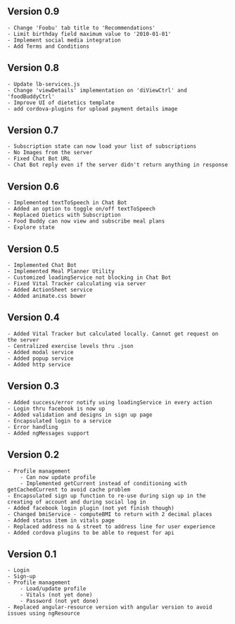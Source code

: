 ## Version 0.9
    - Change 'Foobu' tab title to 'Recommendations'
    - Limit birthday field maximum value to '2010-01-01'
    - Implement social media integration
    - Add Terms and Conditions

## Version 0.8
    - Update lb-services.js
    - Change 'viewDetails' implementation on 'diViewCtrl' and 'foodBuddyCtrl'
    - Improve UI of dietetics template
    - add cordova-plugins for upload payment details image

## Version 0.7
    - Subscription state can now load your list of subscriptions
    - No Images from the server
    - Fixed Chat Bot URL
    - Chat Bot reply even if the server didn't return anything in response

## Version 0.6
    - Implemented textToSpeech in Chat Bot
    - Added an option to toggle on/off textToSpeech
    - Replaced Dietics with Subscription
    - Food Buddy can now view and subscribe meal plans
    - Explore state

## Version 0.5
    - Implemented Chat Bot
    - Implemented Meal Planner Utility
    - Customized loadingService not blocking in Chat Bot
    - Fixed Vital Tracker calculating via server
    - Added ActionSheet service
    - Added animate.css bower

## Version 0.4
    - Added Vital Tracker but calculated locally. Cannot get request on the server
    - Centralized exercise levels thru .json
    - Added modal service
    - Added popup service
    - Added http service

## Version 0.3
    - Added success/error notify using loadingService in every action
    - Login thru facebook is now up
    - Added validation and designs in sign up page
    - Encapsulated login to a service
    - Error handling
    - Added ngMessages support

## Version 0.2
    - Profile management
        - Can now update profile
        - Implemented getCurrent instead of conditioning with getCachedCurrent to avoid cache problem
    - Encapsulated sign up function to re-use during sign up in the creating of account and during social log in
    - Added facebook login plugin (not yet finish though)
    - Changed bmiService - computeBMI to return with 2 decimal places
    - Added status item in vitals page
    - Replaced address no & street to address line for user experience
    - Added cordova plugins to be able to request for api

## Version 0.1
    - Login
    - Sign-up
    - Profile management
        - Load/update profile
        - Vitals (not yet done)
        - Password (not yet done)
    - Replaced angular-resource version with angular version to avoid issues using ngResource
